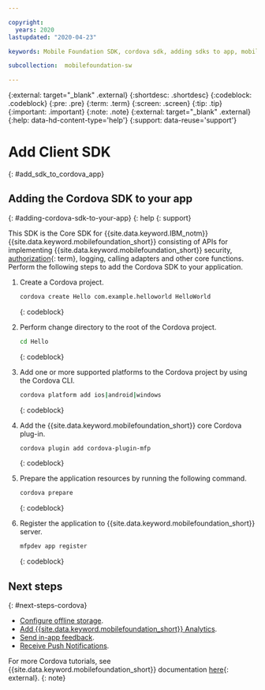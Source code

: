 ```yaml
---

copyright:
  years: 2020
lastupdated: "2020-04-23"

keywords: Mobile Foundation SDK, cordova sdk, adding sdks to app, mobile app development cordova, hybrid mobile app, cordova client sdk

subcollection:  mobilefoundation-sw

---
```


{:external: target="_blank" .external}
{:shortdesc: .shortdesc}
{:codeblock: .codeblock}
{:pre: .pre}
{:term: .term}
{:screen: .screen}
{:tip: .tip}
{:important: .important}
{:note: .note}
{:external: target="_blank" .external}
{:help: data-hd-content-type='help'}
{:support: data-reuse='support'}

# Add Client SDK
{: #add_sdk_to_cordova_app}

## Adding the Cordova SDK to your app
{: #adding-cordova-sdk-to-your-app}
{: help
{: support}

This SDK is the Core SDK for {{site.data.keyword.IBM_notm}} {{site.data.keyword.mobilefoundation_short}} consisting of APIs for implementing {{site.data.keyword.mobilefoundation_short}} security, [authorization](#x2014653){: term}, logging, calling adapters and other core functions. Perform the following steps to add the Cordova SDK to your application.

1. Create a Cordova project.

   ```bash
   cordova create Hello com.example.helloworld HelloWorld
   ```
   {: codeblock}

2. Perform change directory to the root of the Cordova project.

   ```bash
   cd Hello
   ```
   {: codeblock}

3. Add one or more supported platforms to the Cordova project by using the Cordova CLI.

   ```bash
   cordova platform add ios|android|windows
   ```
   {: codeblock}

4. Add the {{site.data.keyword.mobilefoundation_short}} core Cordova plug-in.

   ```bash
   cordova plugin add cordova-plugin-mfp
   ```
   {: codeblock}

5. Prepare the application resources by running the following command.

   ```bash
   cordova prepare
   ```
   {: codeblock}

6. Register the application to {{site.data.keyword.mobilefoundation_short}} server.

   ```bash
   mfpdev app register
   ```
   {: codeblock}
   
## Next steps
{: #next-steps-cordova}

* [Configure offline storage](/docs/mobilefoundation-sw?topic=mobilefoundation-sw-configure_offline_storage_cordova).
* [Add {{site.data.keyword.mobilefoundation_short}} Analytics](/docs/mobilefoundation-sw?topic=mobilefoundation-sw-instrument_your_app_cordova).
* [Send in-app feedback](/docs/mobilefoundation-sw?topic=mobilefoundation-sw-sending_in_app_user_feedback_cordova).
* [Receive Push Notifications](/docs/mobilefoundation-sw?topic=mobilefoundation-sw-receiving_push_notifications_in_cordova).

For more Cordova tutorials, see {{site.data.keyword.mobilefoundation_short}} documentation [here](https://mobilefirstplatform.ibmcloud.com/tutorials/en/foundation/8.0/cordova-tutorials/){: external}.
{: note}
